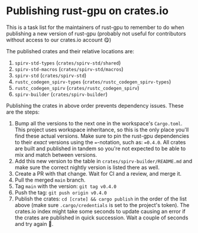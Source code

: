 # Publishing rust-gpu on crates.io

This is a task list for the maintainers of rust-gpu to remember to do when publishing a new version
of rust-gpu (probably not useful for contributors without access to our crates.io account 😋)

The published crates and their relative locations are:
1. `spirv-std-types` (`crates/spirv-std/shared`)
2. `spirv-std-macros` (`crates/spirv-std/macros`)
3. `spirv-std` (`crates/spirv-std`)
4. `rustc_codegen_spirv-types` (`crates/rustc_codegen_spirv-types`)
5. `rustc_codegen_spirv` (`crates/rustc_codegen_spirv`)
6. `spirv-builder` (`crates/spirv-builder`)

Publishing the crates in above order prevents dependency issues.
These are the steps:

1. Bump all the versions to the next one in the workspace's `Cargo.toml`. This project uses workspace
   inheritance, so this is the only place you'll find these actual versions. Make sure to pin the
   rust-gpu dependencies to their *exact* versions using the `=`-notation, such as: `=0.4.0`. All crates
   are built and published in tandem so you're not expected to be able to mix and match between versions.
2. Add this new version to the table in `crates/spirv-builder/README.md` and make sure the correct
   nightly version is listed there as well.
3. Create a PR with that change. Wait for CI and a review, and merge it.
4. Pull the merged `main` branch.
5. Tag `main` with the version: `git tag v0.4.0`
6. Push the tag: `git push origin v0.4.0`
7. Publish the crates: `cd [crate] && cargo publish` in the order of the list above (make sure
   `.cargo/credentials` is set to the project's token). The crates.io index might take some seconds to update
   causing an error if the crates are published in quick succession. Wait a couple of seconds and try
   again 🙂.

